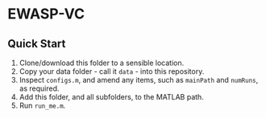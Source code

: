 # EWASP-VC

## Quick Start

1. Clone/download this folder to a sensible location.
1. Copy your data folder - call it `data` - into this repository.
1. Inspect `configs.m`, and amend any items, such as `mainPath` and `numRuns`, as required.
1. Add this folder, and all subfolders, to the MATLAB path.
1. Run `run_me.m`.
